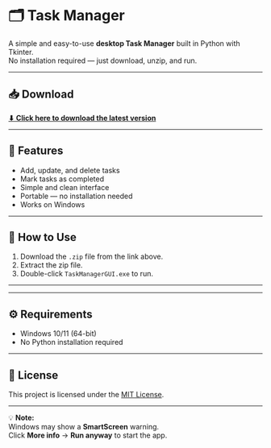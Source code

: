 # 🗂 Task Manager

A simple and easy-to-use **desktop Task Manager** built in Python with Tkinter.  
No installation required — just download, unzip, and run.

---

## 📥 Download

[**⬇ Click here to download the latest version**](https://github.com/yourusername/TaskManager/releases/latest)  

---

## 📌 Features
- Add, update, and delete tasks
- Mark tasks as completed
- Simple and clean interface
- Portable — no installation needed
- Works on Windows

---

## 🚀 How to Use
1. Download the `.zip` file from the link above.
2. Extract the zip file.
3. Double-click `TaskManagerGUI.exe` to run.

---


---

## ⚙️ Requirements
- Windows 10/11 (64-bit)
- No Python installation required

---

## 📄 License
This project is licensed under the [MIT License](LICENSE).

---

💡 **Note:**  
Windows may show a **SmartScreen** warning.  
Click **More info** → **Run anyway** to start the app.
